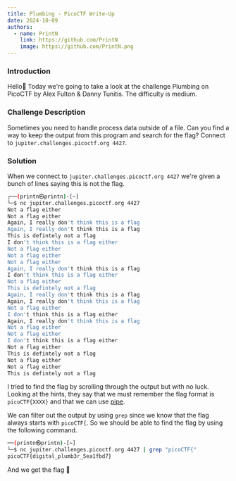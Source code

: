 ```yaml
---
title: Plumbing - PicoCTF Write-Up
date: 2024-10-09
authors:
  - name: PrintN
    link: https://github.com/PrintN
    image: https://github.com/PrintN.png
---
```

### Introduction
Hello👋 Today we're going to take a look at the challenge Plumbing on PicoCTF by Alex Fulton & Danny Tunitis. The difficulty is medium.

### Challenge Description
Sometimes you need to handle process data outside of a file. Can you find a way to keep the output from this program and search for the flag? Connect to ```jupiter.challenges.picoctf.org 4427```.

### Solution
When we connect to ```jupiter.challenges.picoctf.org 4427``` we're given a bunch of lines saying this is not the flag.
```bash
┌──(printn㉿printn)-[~]
└─$ nc jupiter.challenges.picoctf.org 4427                  
Not a flag either
Not a flag either
Again, I really don't think this is a flag
Again, I really don't think this is a flag
This is defintely not a flag
I don't think this is a flag either
Not a flag either
Not a flag either
Not a flag either
Again, I really don't think this is a flag
I don't think this is a flag either
Not a flag either
This is defintely not a flag
Again, I really don't think this is a flag
Again, I really don't think this is a flag
Not a flag either
I don't think this is a flag either
Again, I really don't think this is a flag
Not a flag either
Not a flag either
I don't think this is a flag either
Not a flag either
This is defintely not a flag
Not a flag either
Not a flag either
This is defintely not a flag
```

I tried to find the flag by scrolling through the output but with no luck. Looking at the hints, they say that we must remember the flag format is ```picoCTF{XXXX}``` and that we can use [pipe](https://www.linfo.org/pipes.html).

We can filter out the output by using ```grep``` since we know that the flag always starts with ```picoCTF{```. So we should be able to find the flag by using the following command.
```bash
──(printn㉿printn)-[~]
└─$ nc jupiter.challenges.picoctf.org 4427 | grep "picoCTF{"
picoCTF{digital_plumb3r_5ea1fbd7}
```

And we get the flag 🥳